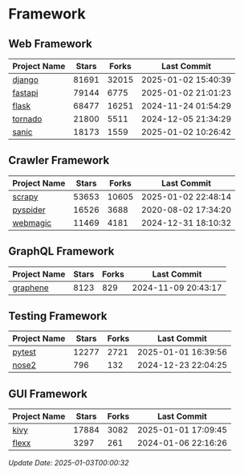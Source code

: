 # Framework

## Web Framework
| Project Name | Stars | Forks | Last Commit |
| ------------ | ----- | ----- | ----------- |
| [django](https://github.com/django/django) | 81691 | 32015 | 2025-01-02 15:40:39 |
| [fastapi](https://github.com/fastapi/fastapi) | 79144 | 6775 | 2025-01-02 21:01:23 |
| [flask](https://github.com/pallets/flask) | 68477 | 16251 | 2024-11-24 01:54:29 |
| [tornado](https://github.com/tornadoweb/tornado) | 21800 | 5511 | 2024-12-05 21:34:29 |
| [sanic](https://github.com/sanic-org/sanic) | 18173 | 1559 | 2025-01-02 10:26:42 |

## Crawler Framework
| Project Name | Stars | Forks | Last Commit |
| ------------ | ----- | ----- | ----------- |
| [scrapy](https://github.com/scrapy/scrapy) | 53653 | 10605 | 2025-01-02 22:48:14 |
| [pyspider](https://github.com/binux/pyspider) | 16526 | 3688 | 2020-08-02 17:34:20 |
| [webmagic](https://github.com/code4craft/webmagic) | 11469 | 4181 | 2024-12-31 18:10:32 |

## GraphQL Framework
| Project Name | Stars | Forks | Last Commit |
| ------------ | ----- | ----- | ----------- |
| [graphene](https://github.com/graphql-python/graphene) | 8123 | 829 | 2024-11-09 20:43:17 |

## Testing Framework
| Project Name | Stars | Forks | Last Commit |
| ------------ | ----- | ----- | ----------- |
| [pytest](https://github.com/pytest-dev/pytest) | 12277 | 2721 | 2025-01-01 16:39:56 |
| [nose2](https://github.com/nose-devs/nose2) | 796 | 132 | 2024-12-23 22:04:25 |

## GUI Framework
| Project Name | Stars | Forks | Last Commit |
| ------------ | ----- | ----- | ----------- |
| [kivy](https://github.com/kivy/kivy) | 17884 | 3082 | 2025-01-01 17:09:45 |
| [flexx](https://github.com/flexxui/flexx) | 3297 | 261 | 2024-01-06 22:16:26 |

*Update Date: 2025-01-03T00:00:32*